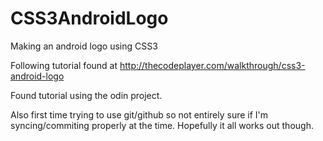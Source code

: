 CSS3AndroidLogo
===============

Making an android logo using CSS3

Following tutorial found at http://thecodeplayer.com/walkthrough/css3-android-logo

Found tutorial using the odin project.

Also first time trying to use git/github so not entirely sure if I'm syncing/commiting properly at the time. Hopefully it all works out though.
